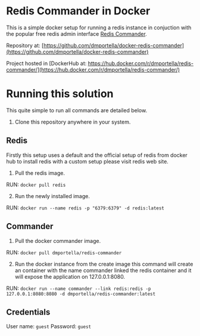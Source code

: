 # Redis Commander in Docker

This is a simple docker setup for running a redis instance in conjuction with the popular free redis admin interface [Redis Commander](https://github.com/joeferner/redis-commander).

Repository at: [https://github.com/dmportella/docker-redis-commander](https://github.com/dmportella/docker-redis-commander)

Project hosted in [DockerHub at: https://hub.docker.com/r/dmportella/redis-commander/](https://hub.docker.com/r/dmportella/redis-commander/)

# Running this solution

This quite simple to run all commands are detailed below.

1. Clone this repository anywhere in your system.

## Redis

Firstly this setup uses a default and the official setup of redis from docker hub to install redis with a custom setup please visit redis web site.

1. Pull the redis image. 

RUN: `docker pull redis`

2. Run the newly installed image. 

RUN: `docker run --name redis -p "6379:6379" -d redis:latest`

## Commander

1. Pull the docker commander image.

RUN: `docker pull dmportella/redis-commander`

2. Run the docker instance from the create image this command will create an container with the name commander linked the redis container and it will expose the application on 127.0.0.1:8080. 

RUN: `docker run --name commander --link redis:redis -p 127.0.0.1:8080:8080 -d dmportella/redis-commander:latest`

## Credentials

User name: `guest`
Password: `guest`
